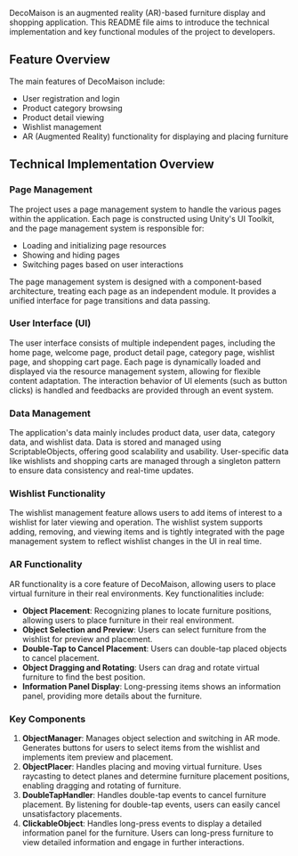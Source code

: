 DecoMaison is an augmented reality (AR)-based furniture display and shopping application. This README file aims to introduce the technical implementation and key functional modules of the project to developers.

## Feature Overview

The main features of DecoMaison include:

- User registration and login
- Product category browsing
- Product detail viewing
- Wishlist management
- AR (Augmented Reality) functionality for displaying and placing furniture

## Technical Implementation Overview

### Page Management

The project uses a page management system to handle the various pages within the application. Each page is constructed using Unity's UI Toolkit, and the page management system is responsible for:

- Loading and initializing page resources
- Showing and hiding pages
- Switching pages based on user interactions

The page management system is designed with a component-based architecture, treating each page as an independent module. It provides a unified interface for page transitions and data passing.

### User Interface (UI)

The user interface consists of multiple independent pages, including the home page, welcome page, product detail page, category page, wishlist page, and shopping cart page. Each page is dynamically loaded and displayed via the resource management system, allowing for flexible content adaptation. The interaction behavior of UI elements (such as button clicks) is handled and feedbacks are provided through an event system.

### Data Management

The application's data mainly includes product data, user data, category data, and wishlist data. Data is stored and managed using ScriptableObjects, offering good scalability and usability. User-specific data like wishlists and shopping carts are managed through a singleton pattern to ensure data consistency and real-time updates.

### Wishlist Functionality

The wishlist management feature allows users to add items of interest to a wishlist for later viewing and operation. The wishlist system supports adding, removing, and viewing items and is tightly integrated with the page management system to reflect wishlist changes in the UI in real time.

### AR Functionality

AR functionality is a core feature of DecoMaison, allowing users to place virtual furniture in their real environments. Key functionalities include:

- **Object Placement**: Recognizing planes to locate furniture positions, allowing users to place furniture in their real environment.
- **Object Selection and Preview**: Users can select furniture from the wishlist for preview and placement.
- **Double-Tap to Cancel Placement**: Users can double-tap placed objects to cancel placement.
- **Object Dragging and Rotating**: Users can drag and rotate virtual furniture to find the best position.
- **Information Panel Display**: Long-pressing items shows an information panel, providing more details about the furniture.

### Key Components

1. **ObjectManager**: Manages object selection and switching in AR mode. Generates buttons for users to select items from the wishlist and implements item preview and placement.
2. **ObjectPlacer**: Handles placing and moving virtual furniture. Uses raycasting to detect planes and determine furniture placement positions, enabling dragging and rotating of furniture.
3. **DoubleTapHandler**: Handles double-tap events to cancel furniture placement. By listening for double-tap events, users can easily cancel unsatisfactory placements.
4. **ClickableObject**: Handles long-press events to display a detailed information panel for the furniture. Users can long-press furniture to view detailed information and engage in further interactions.
